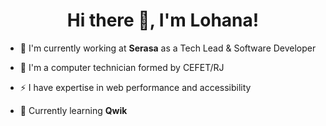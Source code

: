 <h1 align="center">Hi there 👋, I'm Lohana!</h1>

- 💼 I'm currently working at **Serasa** as a Tech Lead & Software Developer

- 📝 I'm a computer technician formed by CEFET/RJ

- ⚡ I have expertise in web performance and accessibility

- 🌱 Currently learning **Qwik**

<!--

<center>
    <table align="center">
      <tr>
          <td>
              <img width="440px" align="center" src="https://github-readme-stats.vercel.app/api?username=heyloh&count_private=true&hide_border=true&show_icons=true" />
          </td>
      </tr>  
      <tr>
          <td>
              <img width="440px" align="center" src="https://github-readme-stats.vercel.app/api/top-langs/?username=heyloh&layout=compact" />
          </td>
      </tr>
    </table>
</center>


-->

